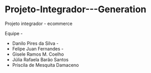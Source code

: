 # Projeto-Integrador---Generation
Projeto integrador - ecommerce

Equipe -

- Danilo Pires da Silva - 
 - Felipe Juan Fernandes - 
- Gisele Ramos M. Coelho
- Júlia Rafaela Barão Santos
- Priscila de Mesquita Damaceno

